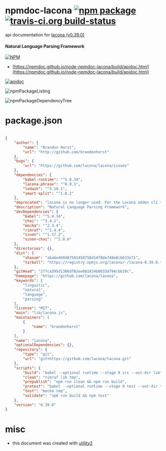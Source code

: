 # npmdoc-lacona [![npm package](https://img.shields.io/npm/v/npmdoc-lacona.svg?style=flat-square)](https://www.npmjs.org/package/npmdoc-lacona) [![travis-ci.org build-status](https://api.travis-ci.org/npmdoc/node-npmdoc-lacona.svg)](https://travis-ci.org/npmdoc/node-npmdoc-lacona)

api documentation for  [lacona (v0.39.0)](https://github.com/lacona/lacona)
#### Natural Language Parsing Framework

[![NPM](https://nodei.co/npm/lacona.png?downloads=true&downloadRank=true&stars=true)](https://www.npmjs.com/package/lacona)

- [https://npmdoc.github.io/node-npmdoc-lacona/build/apidoc.html](https://npmdoc.github.io/node-npmdoc-lacona/build/apidoc.html)

[![apidoc](https://npmdoc.github.io/node-npmdoc-lacona/build/screenCapture.buildCi.browser.%252Ftmp%252Fbuild%252Fapidoc.html.png)](https://npmdoc.github.io/node-npmdoc-lacona/build/apidoc.html)

![npmPackageListing](https://npmdoc.github.io/node-npmdoc-lacona/build/screenCapture.npmPackageListing.svg)

![npmPackageDependencyTree](https://npmdoc.github.io/node-npmdoc-lacona/build/screenCapture.npmPackageDependencyTree.svg)



# package.json

```json

{
    "author": {
        "name": "Brandon Horst",
        "url": "http://github.com/brandonhorst"
    },
    "bugs": {
        "url": "https://github.com/lacona/lacona/issues"
    },
    "dependencies": {
        "babel-runtime": "^5.8.34",
        "lacona-phrase": "^0.9.1",
        "lodash": "^3.10.1",
        "smart-split": "^1.0.2"
    },
    "deprecated": "lacona is no longer used. For the Lacona addon cli tool, install 'lacona-cli'. For the language parser, install 'elliptical'. ",
    "description": "Natural Language Parsing Framework",
    "devDependencies": {
        "babel": "^5.8.34",
        "chai": "^3.4.1",
        "mocha": "^2.3.4",
        "rimraf": "^2.4.4",
        "sinon": "^1.17.2",
        "sinon-chai": "^2.8.0"
    },
    "directories": {},
    "dist": {
        "shasum": "aba6e468407501458758d14f8de748e8cb633e71",
        "tarball": "https://registry.npmjs.org/lacona/-/lacona-0.39.0.tgz"
    },
    "gitHead": "27fca395d1306df62ee081834b0833d794cbb19c",
    "homepage": "https://github.com/lacona/lacona",
    "keywords": [
        "lingustic",
        "natural",
        "language",
        "parsing"
    ],
    "license": "MIT",
    "main": "lib/lacona.js",
    "maintainers": [
        {
            "name": "brandonhorst"
        }
    ],
    "name": "lacona",
    "optionalDependencies": {},
    "repository": {
        "type": "git",
        "url": "git+https://github.com/lacona/lacona.git"
    },
    "scripts": {
        "build": "babel --optional runtime --stage 0 src --out-dir lib",
        "clean": "rimraf lib tmp",
        "prepublish": "npm run clean && npm run build",
        "pretest": "babel --optional runtime --stage 0 test --out-dir tmp",
        "test": "mocha tmp",
        "validate": "npm run build && npm test"
    },
    "version": "0.39.0"
}
```



# misc
- this document was created with [utility2](https://github.com/kaizhu256/node-utility2)
